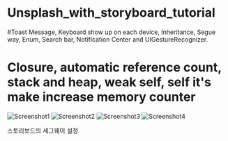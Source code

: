 # Unsplash_with_storyboard_tutorial

#Toast Message, Keyboard show up on each device, Inheritance, Segue way, Enum, Search bar, Notification Center and UIGestureRecognizer.

# Closure, automatic reference count, stack and heap, weak self, self it's make increase memory counter

![Screenshot1](https://github.com/iOS-Xcode/Unsplash_with_storyboard_tutorial/tree/main/Unsplash_with_storyboard_tutorial/screenshot1.png?raw=true "screenshot1")
![Screenshot2](https://github.com/iOS-Xcode/Unsplash_with_storyboard_tutorial/tree/main/Unsplash_with_storyboard_tutorial/screenshot2.png?raw=true "screenshot2")
![Screenshot3](https://github.com/iOS-Xcode/Unsplash_with_storyboard_tutorial/tree/main/Unsplash_with_storyboard_tutorial/screenshot3.png?raw=true "screenshot3")
![Screenshot4](https://github.com/iOS-Xcode/Unsplash_with_storyboard_tutorial/tree/main/Unsplash_with_storyboard_tutorial/screenshot4.png?raw=true "screenshot4")

스토리보드의 세그웨이 설정
